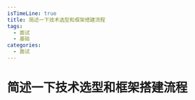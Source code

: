 ```yaml
---
isTimeLine: true
title: 简述一下技术选型和框架搭建流程
tags:
  - 面试
  - 基础
categories:
  - 面试
---
```


# 简述一下技术选型和框架搭建流程
